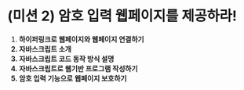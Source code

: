 # (미션 2) 암호 입력 웹페이지를 제공하라!
1. <b>하이퍼링크로 웹페이지와 웹페이지 연결하기<b>
2. <b>자바스크립트 소개<b>
3. <b>자바스크립트 코드 동작 방식 설명<b>
4. <b>자바스크립트로 웹기반 프로그램 작성하기<b>
4. <b>암호 입력 기능으로 웹페이지 보호하기<b>
